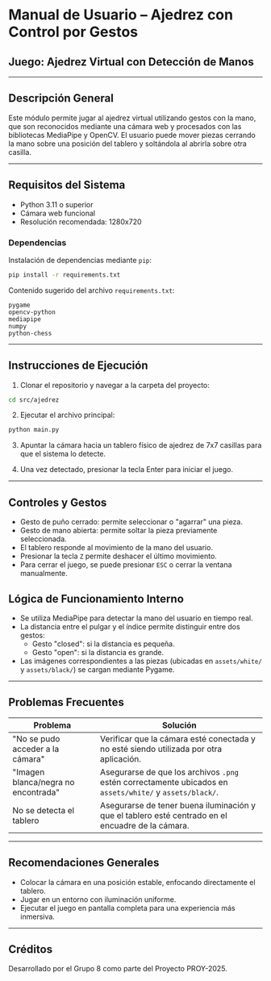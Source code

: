 # Manual de Usuario – Ajedrez con Control por Gestos

## Juego: Ajedrez Virtual con Detección de Manos

---

## Descripción General

Este módulo permite jugar al ajedrez virtual utilizando gestos con la mano, que son reconocidos mediante una cámara web y procesados con las bibliotecas MediaPipe y OpenCV. El usuario puede mover piezas cerrando la mano sobre una posición del tablero y soltándola al abrirla sobre otra casilla.

---

## Requisitos del Sistema

- Python 3.11 o superior
- Cámara web funcional
- Resolución recomendada: 1280x720

### Dependencias

Instalación de dependencias mediante `pip`:

```bash
pip install -r requirements.txt
```

Contenido sugerido del archivo `requirements.txt`:

```
pygame
opencv-python
mediapipe
numpy
python-chess
```

---

## Instrucciones de Ejecución

1. Clonar el repositorio y navegar a la carpeta del proyecto:

```bash
cd src/ajedrez
```

2. Ejecutar el archivo principal:

```bash
python main.py
```

3. Apuntar la cámara hacia un tablero físico de ajedrez de 7x7 casillas para que el sistema lo detecte.

4. Una vez detectado, presionar la tecla Enter para iniciar el juego.

---

## Controles y Gestos

- Gesto de puño cerrado: permite seleccionar o "agarrar" una pieza.
- Gesto de mano abierta: permite soltar la pieza previamente seleccionada.
- El tablero responde al movimiento de la mano del usuario.
- Presionar la tecla `Z` permite deshacer el último movimiento.
- Para cerrar el juego, se puede presionar `ESC` o cerrar la ventana manualmente.

## Lógica de Funcionamiento Interno

- Se utiliza MediaPipe para detectar la mano del usuario en tiempo real.
- La distancia entre el pulgar y el índice permite distinguir entre dos gestos:
  - Gesto "closed": si la distancia es pequeña.
  - Gesto "open": si la distancia es grande.
- Las imágenes correspondientes a las piezas (ubicadas en `assets/white/` y `assets/black/`) se cargan mediante Pygame.

---

## Problemas Frecuentes

| Problema                            | Solución                                                                    |
| ----------------------------------- | --------------------------------------------------------------------------- |
| "No se pudo acceder a la cámara"    | Verificar que la cámara esté conectada y no esté siendo utilizada por otra aplicación. |
| "Imagen blanca/negra no encontrada" | Asegurarse de que los archivos `.png` estén correctamente ubicados en `assets/white/` y `assets/black/`. |
| No se detecta el tablero            | Asegurarse de tener buena iluminación y que el tablero esté centrado en el encuadre de la cámara. |

---

## Recomendaciones Generales

- Colocar la cámara en una posición estable, enfocando directamente el tablero.
- Jugar en un entorno con iluminación uniforme.
- Ejecutar el juego en pantalla completa para una experiencia más inmersiva.

---

## Créditos

Desarrollado por el Grupo 8 como parte del Proyecto PROY-2025.


